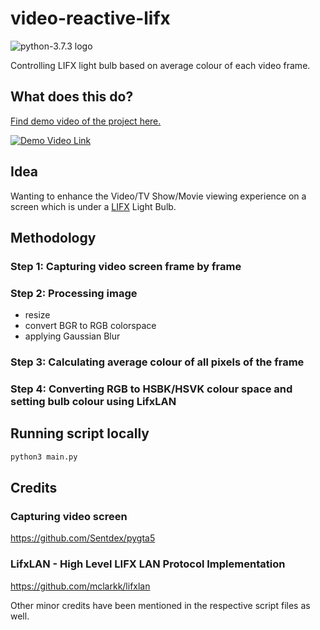 # video-reactive-lifx

<img src="https://img.shields.io/badge/python-3.7.3-3776AB?style=flat&logo=python" alt="python-3.7.3 logo">

Controlling LIFX light bulb based on average colour of each video frame.

## What does this do?

[Find demo video of the project here.](https://youtu.be/V_pxCcSp9Xs)

[![Demo Video Link](media/demo.gif)](https://youtu.be/V_pxCcSp9Xs "Video reactive LIFX light")

## Idea

Wanting to enhance the Video/TV Show/Movie viewing experience on a screen which is under a [LIFX](https://www.lifx.com/) Light Bulb.

## Methodology

### Step 1: Capturing video screen frame by frame

### Step 2: Processing image

- resize
- convert BGR to RGB colorspace
- applying Gaussian Blur

### Step 3: Calculating average colour of all pixels of the frame

### Step 4: Converting RGB to HSBK/HSVK colour space and setting bulb colour using LifxLAN

## Running script locally

```cmd
python3 main.py
```

## Credits

### Capturing video screen

https://github.com/Sentdex/pygta5

### LifxLAN - High Level LIFX LAN Protocol Implementation

https://github.com/mclarkk/lifxlan

Other minor credits have been mentioned in the respective script files as well.
